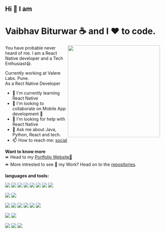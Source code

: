 <h2> Hi 👋  I am</h2>
<h1>Vaibhav Biturwar ☕ and I ♥ to code.</h1>
<img align="right" height="300px" src="https://vaibhavbiturwar.github.io/My-Portfolio/images/emoji1.png">
<p>You have probable never heard of me. I am a React Native developer and a Tech Enthusiast😃. 
</p><p>Currently working at Valere Labs. Pune.
<br> As a Rect Native Developer </p>

- 🌱 I'm currently learning React Native
- 👯 I'm looking to collaborate on Mobile App development 📱
- 🤔 I'm looking for help with React Native
- 💬 Ask me about Java, Python, React and tech.
- 📫 How to reach me: [social](https://vaibhavbiturwar.github.io/My-Portfolio/#myfooter)

**Want to know more**<br>
⏩ Head to my [Portfolio Website💨](https://vaibhavbiturwar.github.io/My-Portfolio/)<br>
⏩ More intrested to see 👀 my Work? Head on to the [repositories](https://github.com/VaibhavBiturwar?tab=repositories).

**languages and tools:**

<p>
<!-- Technologies ▶ -->
<img src="https://img.icons8.com/color/36/000000/react-native.png"/>
<img src="https://img.icons8.com/color/36/000000/flutter.png"/>
<img src="https://img.icons8.com/color/36/000000/dart.png"/>
<img src="https://img.icons8.com/color/36/000000/kotlin.png"/>
<img src="https://img.icons8.com/color/36/000000/java-coffee-cup-logo--v1.png"/>
<img src="https://img.icons8.com/color/36/000000/python--v1.png"/>
<img src="https://img.icons8.com/color/36/000000/c.png"/>
<img src="https://img.icons8.com/color/36/000000/c-plus-plus-logo.png"/>
</p>

<p>
<!-- Database ▶ -->
<img src="https://img.icons8.com/color/36/000000/firebase.png"/>
<img src="https://img.icons8.com/color/36/000000/mysql-logo.png"/>
</p>

<p>
<!-- Web Technologies ▶ -->  
<img src="https://img.icons8.com/color/36/000000/typescript--v1.png"/>
<img src="https://img.icons8.com/color/36/000000/javascript--v1.png"/>
<img src="https://img.icons8.com/color/36/000000/html-5--v1.png"/>
<img src="https://img.icons8.com/color/36/000000/css3.png"/>
<img src="https://img.icons8.com/color/36/000000/bootstrap.png"/>
<img src="https://img.icons8.com/fluency/36/000000/php.png"/>
</p>

<p>
<!-- Ui Designing ▶ -->
<img src="https://img.icons8.com/color/36/000000/figma--v1.png"/>
<img src="https://img.icons8.com/color/36/000000/adobe-photoshop--v1.png"/>
</p>

<p>
<!-- IDE ▶ -->
<img src="https://img.icons8.com/color/36/000000/visual-studio-code-2019.png"/>
<img src="https://img.icons8.com/color/36/000000/android-studio--v2.png"/>
<img src="https://img.icons8.com/fluency/36/000000/notepad-plus-plus.png"/>
</p>
